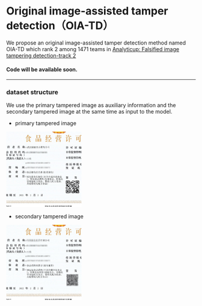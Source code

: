 # Original image-assisted tamper detection（OIA-TD）
We propose an original image-assisted tamper detection method named OIA-TD which rank 2 among  1471 teams in [Analyticup: Falsified image tampering detection-track 2](https://tianchi.aliyun.com/competition/entrance/531812/rankingList)
#### Code will be available soon.
* * *
### dataset structure
We use the primary tampered image as auxiliary information and the secondary tampered image at the same time as input to the model.

* primary tampered image
<img src="./figures/tam_1.png" width="200" height="200"/>

* secondary tampered image
<img src="./figures/tam_2.png" width="200" height="200"/>

